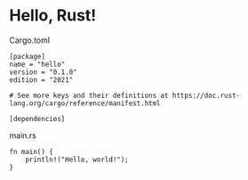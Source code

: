 
# Hello, Rust!

Cargo.toml

```
[package]
name = "hello"
version = "0.1.0"
edition = "2021"

# See more keys and their definitions at https://doc.rust-lang.org/cargo/reference/manifest.html

[dependencies]
```

main.rs

```rust,editable
fn main() {
    println!("Hello, world!");
}
```


